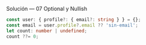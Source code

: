Solución — 07 Optional y Nullish

```ts
const user: { profile?: { email?: string } } = {};
const email = user.profile?.email ?? 'sin-email';
let count: number | undefined;
count ??= 0;
```
